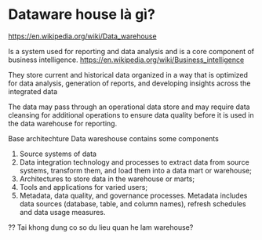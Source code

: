 # Dataware house là gì?
https://en.wikipedia.org/wiki/Data_warehouse

Is a system used for reporting and data analysis and is a core component of business intelligence. https://en.wikipedia.org/wiki/Business_intelligence

They store current and historical data organized in a way that is optimized for data analysis, generation of reports, and developing insights across the integrated data

The data may pass through an operational data store and may require data cleansing for additional operations to ensure data quality before it is used in the data warehouse for reporting.

Base architechture
Data wareshouse contains some components
1. Source systems of data 
2. Data integration technology and processes to extract data from source systems, transform them, and load them into a data mart or warehouse;
3. Architectures to store data in the warehouse or marts;
4. Tools and applications for varied users;
5. Metadata, data quality, and governance processes. Metadata includes data sources (database, table, and column names), refresh schedules and data usage measures.

?? Tai khong dung co so du lieu quan he lam warehouse?
